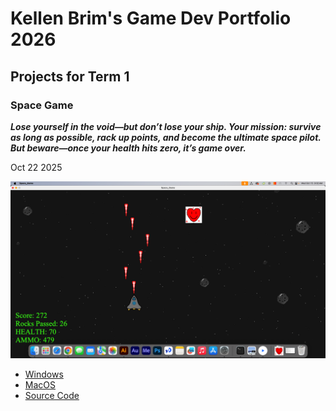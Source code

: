 # Kellen Brim's Game Dev Portfolio 2026

## Projects for Term 1

### Space Game

 ***Lose yourself in the void—but don’t lose your ship. Your mission: survive as long as possible, rack up points, and become the ultimate space pilot. But beware—once your health hits zero, it’s game over.***

 Oct 22 2025

![Running Game](https://github.com/KBB774/GameDevPortfolio/blob/main/images/SpaceGame01.png?raw=true)

* [Windows](https://github.com/KBB774/GameDevPortfolio/blob/main/src/SpaceGame/windows-amd64.zip)
* [MacOS](https://github.com/KBB774/GameDevPortfolio/blob/main/src/SpaceGame/macos-x86_64.zip)
* [Source Code](https://github.com/KBB774/GameDevPortfolio/tree/main/src/SpaceGame)
